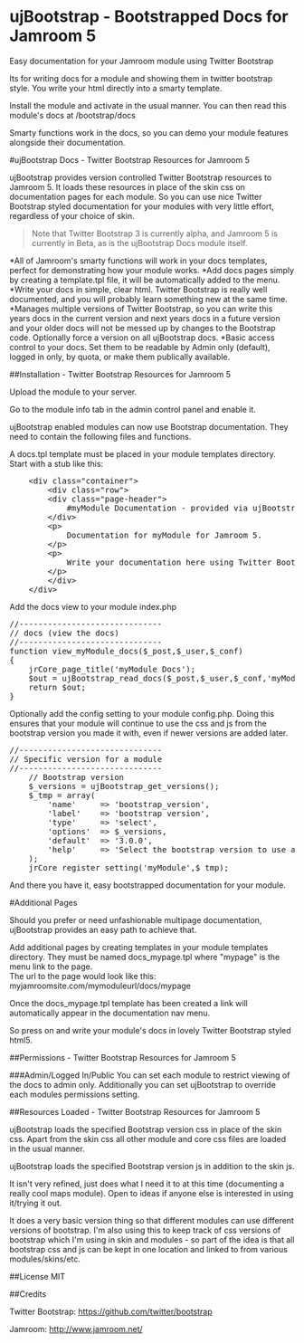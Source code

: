 ujBootstrap - Bootstrapped Docs for Jamroom 5
==============================================

Easy documentation for your Jamroom module using Twitter Bootstrap

Its for writing docs for a module and showing them in twitter bootstrap style. You write your html directly into a smarty template.

Install the module and activate in the usual manner. You can then read this module's docs at /bootstrap/docs

Smarty functions work in the docs, so you can demo your module features alongside their documentation.


#ujBootstrap Docs - Twitter Bootstrap Resources for Jamroom 5

ujBootstrap provides version controlled Twitter Bootstrap resources to Jamroom 5. It loads these resources in place of the skin css on documentation pages for each module. So you can use nice Twitter Bootstrap styled documentation for your modules with very little effort, regardless of your choice of skin.

>Note that Twitter Bootstrap 3 is currently alpha, and Jamroom 5 is currently in Beta, as is the ujBootstrap Docs module itself.

*All of Jamroom's smarty functions will work in your docs templates, perfect for demonstrating how your module works.
*Add docs pages simply by creating a template.tpl file, it will be automatically added to the menu.
*Write your docs in simple, clear html. Twitter Bootstrap is really well documented, and you will probably learn something new at the same time.
*Manages multiple versions of Twitter Bootstrap, so you can write this years docs in the current version and next years docs in a future version and your older docs will not be messed up by changes to the Bootstrap code. Optionally force a version on all ujBootstrap docs.
*Basic access control to your docs. Set them to be readable by Admin only (default), logged in only, by quota, or make them publically available.


##Installation - Twitter Bootstrap Resources for Jamroom 5

Upload the module to your server.
        
Go to the module info tab in the admin control panel and enable it.
        
ujBootstrap enabled modules can now use Bootstrap documentation. They need to contain the following files and functions.
        
A docs.tpl template must be placed in your module templates directory. Start with a stub like this:
        
<pre>
    &lt;div class="container"&gt;
        &lt;div class="row"&gt;
        &lt;div class="page-header"&gt;
            #myModule Documentation - provided via ujBootstrap
        &lt;/div&gt;
        &lt;p&gt;
            Documentation for myModule for Jamroom 5.
        &lt;/p&gt;
        &lt;p&gt;
            Write your documentation here using Twitter Bootstrap styles and javascript.
        &lt;/p&gt;
        &lt;/div&gt;
    &lt;/div&gt;
</pre>

Add the docs view to your module index.php
        
<pre>
//------------------------------
// docs (view the docs)
//------------------------------
function view_myModule_docs($_post,$_user,$_conf)
{
    jrCore_page_title('myModule Docs');
    $out = ujBootstrap_read_docs($_post,$_user,$_conf,'myModule',$_conf['myModule_bootstrap_version']);
    return $out;
}
</pre>

Optionally add the config setting to your module config.php. Doing this ensures that your module will continue to use the css and js from the bootstrap version you made it with, even if newer versions are added later.
        
<pre>
//------------------------------
// Specific version for a module
//------------------------------
    // Bootstrap version
    $_versions = ujBootstrap_get_versions();
    $_tmp = array(
        'name'     => 'bootstrap_version',
        'label'    => 'bootstrap version',
        'type'     => 'select',
        'options'  => $_versions,
        'default'  => '3.0.0',
        'help'     => 'Select the bootstrap version to use as a base.'
    );
    jrCore_register_setting('myModule',$_tmp);
</pre>

And there you have it, easy bootstrapped documentation for your module.


#Additional Pages

Should you prefer or need unfashionable multipage documentation, ujBootstrap provides an easy path to achieve that.

Add additional pages by creating templates in your module templates directory. They must be named docs_mypage.tpl where "mypage" is the menu link to the page.<br>
The url to the page would look like this: myjamroomsite.com/mymoduleurl/docs/mypage

Once the docs_mypage.tpl template has been created a link will automatically appear in the documentation nav menu.

So press on and write your module's docs in lovely Twitter Bootstrap styled html5.


##Permissions - Twitter Bootstrap Resources for Jamroom 5

###Admin/Logged In/Public
You can set each module to restrict viewing of the docs to admin only.
Additionally you can set ujBootstrap to override each modules permissions setting.

##Resources Loaded - Twitter Bootstrap Resources for Jamroom 5

ujBootstrap loads the specified Bootstrap version css in place of the skin css. Apart from the skin css all other module and core css files are loaded in the usual manner.

ujBootstrap loads the specified Bootstrap version js in addition to the skin js.




It isn't very refined, just does what I need it to at this time (documenting a really cool maps module). Open to ideas if anyone else is interested in using it/trying it out.

It does a very basic version thing so that different modules can use different versions of bootstrap. I'm also using this to keep track of css versions of bootstrap which I'm using in skin and modules - so part of the idea is that all bootstrap css and js can be kept in one location and linked to from various modules/skins/etc.


##License 
MIT

##Credits

Twitter Bootstrap: https://github.com/twitter/bootstrap

Jamroom: http://www.jamroom.net/